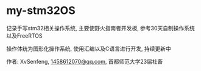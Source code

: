 # my-stm32OS
记录手写stm32相关操作系统, 主要使野火指南者开发板, 参考30天自制操作系统以及FreeRTOS

操作体统为图形化操作系统, 使用汇编以及C语言进行开发, 持续更新中

作者: XvSenfeng, 1458612070@qq.com, 首都师范大学23届社畜
